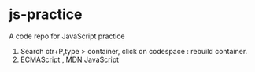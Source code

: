 # js-practice
A code repo for JavaScript practice

1) Search ctr+P,type > container, click on codespace : rebuild container.
2) [ECMAScript](https://tc39.es/ecma262/) , [MDN JavaScript](https://developer.mozilla.org/en-US/docs/Web/JavaScript)
